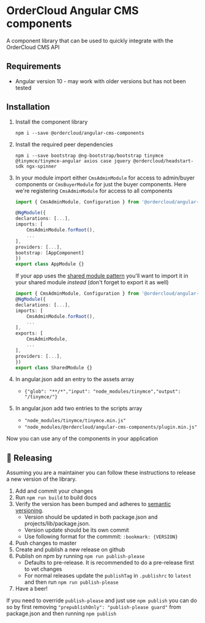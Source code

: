 # OrderCloud Angular CMS components

A component library that can be used to quickly integrate with the OrderCloud CMS API

## Requirements

* Angular version 10 - may work with older versions but has not been tested

## Installation
1. Install the component library
     ```
     npm i --save @ordercloud/angular-cms-components
     ```
2. Install the required peer dependencies
    ```
    npm i --save bootstrap @ng-bootstrap/bootstrap tinymce @tinymce/tinymce-angular axios case jquery @ordercloud/headstart-sdk ngx-spinner
    ```
3. In your module import either `CmsAdminModule` for access to admin/buyer components or `CmsBuyerModule` for just the buyer components. Here we're registering `CmsAdminModule` for access to all components
    ```typescript
    import { CmsAdminModule, Configuration } from '@ordercloud/angular-cms-components';

    @NgModule({
    declarations: [...],
    imports: [
        CmsAdminModule.forRoot(),
        ...
    ],
    providers: [...],
    bootstrap: [AppComponent]
    })
    export class AppModule {}
    ```

    If your app uses the [shared module pattern](https://www.pluralsight.com/guides/using-shared-modules-in-angular) you'll want to import it in your shared module *instead* (don't forget to export it as well)
    ```typescript
    import { CmsAdminModule, Configuration } from '@ordercloud/angular-cms-components';
    @NgModule({
    declarations: [...],
    imports: [
        CmsAdminModule.forRoot(),
        ...
    ],
    exports: [
        CmsAdminModule,
        ...
    ],
    providers: [...],
    })
    export class SharedModule {}
    ```

4. In angular.json add an entry to the assets array
    - `{"glob": "**/*","input": "node_modules/tinymce","output": "/tinymce/"}`
5. In angular.json add two entries to the scripts array
    - `"node_modules/tinymce/tinymce.min.js"`
    - `"node_modules/@ordercloud/angular-cms-components/plugin.min.js"`

Now you can use any of the components in your application

## 🚀 Releasing

Assuming you are a maintainer you can follow these instructions to release a new version of the library.

1. Add and commit your changes
2. Run `npm run build` to build docs
3. Verify the version has been bumped and adheres to [semantic versioning](https://semver.org/).
    - Version should be updated in both package.json and projects/lib/package.json.
    - Version update should be its own commit
    - Use following format for the commmit: `:bookmark: {VERSION}`
4. Push changes to master
5. Create and publish a new release on github
6. Publish on npm by running `npm run publish-please`
   - Defaults to pre-release. It is recommended to do a pre-release first to vet changes
   - For normal releases update the `publishTag` in `.publishrc` to `latest` and then run `npm run publish-please`
7. Have a beer!

If you need to override `publish-please` and just use `npm publish` you can do so by first removing `"prepublishOnly": "publish-please guard"` from package.json and then running `npm publish`
